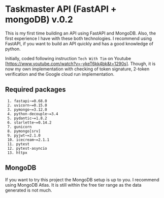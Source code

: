 # Taskmaster API (FastAPI + mongoDB) v.0.2

This is my first time building an API using FastAPI and MongoDB. Also, the first experience I have with these both
technologies. I recommend using FastAPI, if you want to build an API quickly and has a good knowledge of python.

Initially, coded following instruction `Tech With Tim` on Youtube
[https://www.youtube.com/watch?v=-ykeT6kk4bk&t=1290s]. Though, it is now my own implementation with checking of token
signature, 2-token verification and the Google cloud run implementation.

## Required packages

     1. fastapi~=0.68.0
     2. uvicorn~=0.15.0
     3. pymongo~=3.12.0
     4. python-decouple~=3.4
     5. pydantic~=1.8.2
     6. starlette~=0.14.2
     7. gunicorn
     8. pymongo[srv]
     9. pyjwt~=2.1.0
     10. icecream~=2.1.1
     11. pytest
     12. pytest-asyncio
     13. httpx

## MongoDB

If you want to try this project the MongoDB setup is up to you. I recommend using MongoDB Atlas. It is still within the
free tier range as the data generated is not much.




